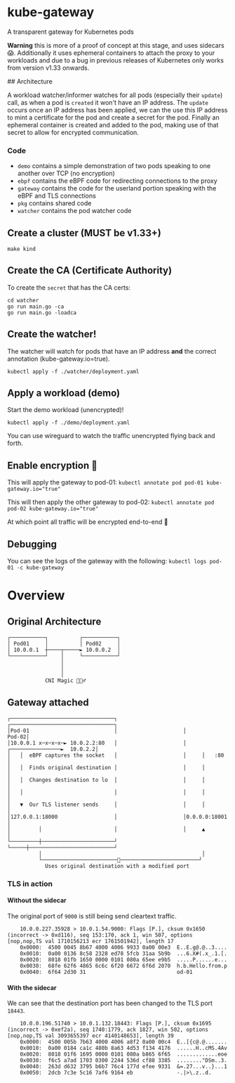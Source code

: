 # kube-gateway
A transparent gateway for Kubernetes pods

**Warning** this is more of a proof of concept at this stage, and uses sidecars 😱. Additionally it uses ephemeral containers to attach the proxy to your workloads and due to a bug in previous releases of Kubernetes only works from version v1.33 onwards. 

## Architecture

A workload watcher/informer watches for all pods (especially their `update`) call, as when a pod is `created` it won't have an IP address. The `update` occurs once an IP address has been applied, we can the use this IP address to mint a certificate for the pod and create a secret for the pod. Finally an ephemeral container is created and added to the pod, making use of that secret to allow for encrypted communication.

### Code
- `demo` contains a simple demonstration of two pods speaking to one another over TCP (no encryption)
- `ebpf` contains the eBPF code for redirecting connections to the proxy
- `gateway` contains the code for the userland portion speaking with the eBPF and TLS connections
- `pkg` contains shared code
- `watcher` contains the pod watcher code

## Create a cluster (MUST be v1.33+)

`make kind`

## Create the CA (Certificate Authority)

To create the `secret` that has the CA certs:
```
cd watcher
go run main.go -ca
go run main.go -loadca
```

## Create the watcher!

The watcher will watch for pods that have an IP address **and** the correct annotation (kube-gateway.io=true).

`kubectl apply -f ./watcher/deployment.yaml`

## Apply a workload (demo)

Start the demo workload (unencrypted)!

`kubectl apply -f ./demo/deployment.yaml`

You can use wireguard to watch the traffic unencrypted flying back and forth.

## Enable encryption 🔐

This will apply the gateway to pod-01:
`kubectl annotate pod pod-01 kube-gateway.io="true"`

This will then apply the other gateway to pod-02:
`kubectl annotate pod pod-02 kube-gateway.io="true"`

At which point all traffic will be encrypted end-to-end 🤩

## Debugging

You can see the logs of the gateway with the following: 
`kubectl logs pod-01 -c kube-gateway`


# Overview

## Original Architecture
```
┌───────────┐          ┌───────────┐
│ Pod01     │          │ Pod02     │
│ 10.0.0.1  ┼────┬─────► 10.0.0.2  │
└───────────┘    │     └───────────┘
                 │                  
                 │                  
                 │                  
            CNI Magic 🧙🏻‍♂️
```

## Gateway attached

```
┌─────────────────────────────────┐                     ┌─────────────────────────────────┐
│Pod-01                           │                     │                           Pod-02│
│10.0.0.1 x─x─x─x─► 10.0.2.2:80   │                     │     ┌────────────────►  10.0.2.2│
│   │  eBPF captures the socket   │                     │     │   :80                     │
│   │  Finds original destination │                     │     │                           │
│   │  Changes destination to lo  │                     │     │                           │
│   │                             │                     │     │                           │
│   ▼  Our TLS listener sends     │                     │     │                           │
│127.0.0.1:18000                  │                     │0.0.0.0:18001                    │
│         │                       │                     │     ▲                           │
└─────────┼───────────────────────┘                     └─────┼───────────────────────────┘
          │                                                   │                            
          └────────────────────────🔐─────────────────────────┘                            
            Uses original destination with a modified port                                 
```

### TLS in action

#### Without the sidecar

The original port of `9000` is still being send cleartext traffic.

```
    10.0.0.227.35928 > 10.0.1.54.9000: Flags [P.], cksum 0x1650 (incorrect -> 0xd116), seq 153:170, ack 1, win 507, options [nop,nop,TS val 1710156213 ecr 1761501942], length 17
	0x0000:  4500 0045 8b67 4000 4006 9933 0a00 00e3  E..E.g@.@..3....
	0x0010:  0a00 0136 8c58 2328 ed78 5fcb 31aa 5b9b  ...6.X#(.x_.1.[.
	0x0020:  8018 01fb 1650 0000 0101 080a 65ee e9b5  .....P......e...
	0x0030:  68fe 62f6 4865 6c6c 6f20 6672 6f6d 2070  h.b.Hello.from.p
	0x0040:  6f64 2d30 31                             od-01
```

#### With the sidecar

We can see that the destination port has been changed to the TLS port `18443`. 
```
    10.0.0.196.51740 > 10.0.1.132.18443: Flags [P.], cksum 0x1695 (incorrect -> 0xef2a), seq 1740:1779, ack 1827, win 502, options [nop,nop,TS val 3093655397 ecr 4140148653], length 39
	0x0000:  4500 005b 7b63 4000 4006 a8f2 0a00 00c4  E..[{c@.@.......
	0x0010:  0a00 0184 ca1c 480b 8a63 4d53 f134 4176  ......H..cMS.4Av
	0x0020:  8018 01f6 1695 0000 0101 080a b865 6f65  .............eoe
	0x0030:  f6c5 a7ad 1703 0300 2244 536d cf88 3385  ........"DSm..3.
	0x0040:  263d d632 3795 b6b7 76c4 177d efee 9331  &=.27...v..}...1
	0x0050:  2dcb 7c3e 5c16 7af6 9164 eb              -.|>\.z..d.
```